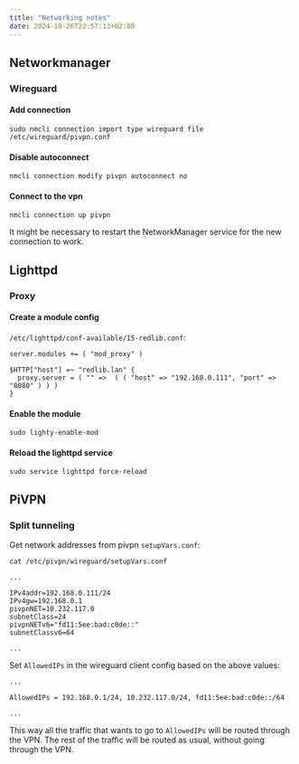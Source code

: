 ```yaml
---
title: "Networking notes"
date: 2024-10-26T22:57:13+02:00
---
```


## Networkmanager

### Wireguard

#### Add connection

```terminal
sudo nmcli connection import type wireguard file /etc/wireguard/pivpn.conf
```

#### Disable autoconnect

```terminal
nmcli connection modify pivpn autoconnect no
```

#### Connect to the vpn

```terminal
nmcli connection up pivpn
```

It might be necessary to restart the NetworkManager service for the new connection to work.

## Lighttpd

### Proxy

#### Create a module config

`/etc/lighttpd/conf-available/15-redlib.conf`:

```
server.modules += ( "mod_proxy" )

$HTTP["host"] =~ "redlib.lan" {
  proxy.server = ( "" =>  ( ( "host" => "192.168.0.111", "port" => "8080" ) ) )
}
```

#### Enable the module

```terminal
sudo lighty-enable-mod
```

#### Reload the lighttpd service

```terminal
sudo service lighttpd force-reload
```

## PiVPN

### Split tunneling

Get network addresses from pivpn `setupVars.conf`:

```terminal
cat /etc/pivpn/wireguard/setupVars.conf
```

```text
...

IPv4addr=192.168.0.111/24
IPv4gw=192.168.0.1
pivpnNET=10.232.117.0
subnetClass=24
pivpnNETv6="fd11:5ee:bad:c0de::"
subnetClassv6=64

...
```

Set `AllowedIPs` in the wireguard client config based on the above values:

```text
...

AllowedIPs = 192.168.0.1/24, 10.232.117.0/24, fd11:5ee:bad:c0de::/64

...
```

This way all the traffic that wants to go to `AllowedIPs` will be routed through the VPN.
The rest of the traffic will be routed as usual, without going through the VPN.
